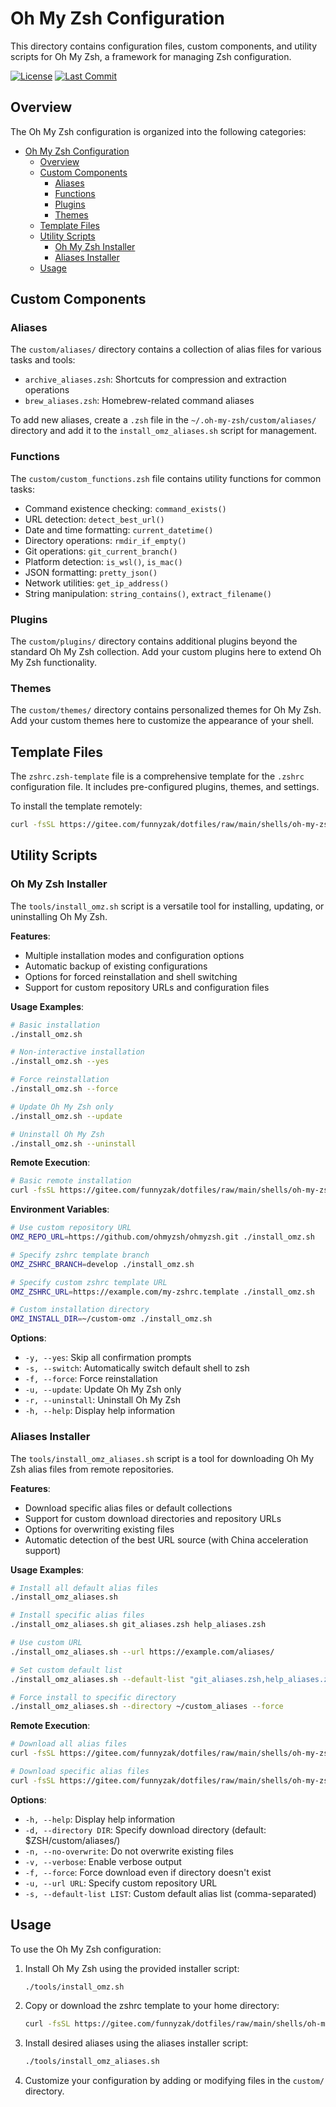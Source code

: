 # Oh My Zsh Configuration

This directory contains configuration files, custom components, and utility scripts for Oh My Zsh, a framework for managing Zsh configuration.

[![License](https://img.shields.io/badge/License-MIT-blue.svg)](../../LICENSE)
[![Last Commit](https://img.shields.io/github/last-commit/funnyzak/dotfiles)](https://github.com/funnyzak/dotfiles/commits/main)

## Overview

The Oh My Zsh configuration is organized into the following categories:

- [Oh My Zsh Configuration](#oh-my-zsh-configuration)
  - [Overview](#overview)
  - [Custom Components](#custom-components)
    - [Aliases](#aliases)
    - [Functions](#functions)
    - [Plugins](#plugins)
    - [Themes](#themes)
  - [Template Files](#template-files)
  - [Utility Scripts](#utility-scripts)
    - [Oh My Zsh Installer](#oh-my-zsh-installer)
    - [Aliases Installer](#aliases-installer)
  - [Usage](#usage)

## Custom Components

### Aliases

The `custom/aliases/` directory contains a collection of alias files for various tasks and tools:

- `archive_aliases.zsh`: Shortcuts for compression and extraction operations
- `brew_aliases.zsh`: Homebrew-related command aliases

To add new aliases, create a `.zsh` file in the `~/.oh-my-zsh/custom/aliases/` directory and add it to the `install_omz_aliases.sh` script for management.

### Functions

The `custom/custom_functions.zsh` file contains utility functions for common tasks:

- Command existence checking: `command_exists()`
- URL detection: `detect_best_url()`
- Date and time formatting: `current_datetime()`
- Directory operations: `rmdir_if_empty()`
- Git operations: `git_current_branch()`
- Platform detection: `is_wsl()`, `is_mac()`
- JSON formatting: `pretty_json()`
- Network utilities: `get_ip_address()`
- String manipulation: `string_contains()`, `extract_filename()`

### Plugins

The `custom/plugins/` directory contains additional plugins beyond the standard Oh My Zsh collection. Add your custom plugins here to extend Oh My Zsh functionality.

### Themes

The `custom/themes/` directory contains personalized themes for Oh My Zsh. Add your custom themes here to customize the appearance of your shell.

## Template Files

The `zshrc.zsh-template` file is a comprehensive template for the `.zshrc` configuration file. It includes pre-configured plugins, themes, and settings.

To install the template remotely:

```bash
curl -fsSL https://gitee.com/funnyzak/dotfiles/raw/main/shells/oh-my-zsh/zshrc.zsh-template -o ~/.zshrc
```

## Utility Scripts

### Oh My Zsh Installer

The `tools/install_omz.sh` script is a versatile tool for installing, updating, or uninstalling Oh My Zsh.

**Features**:
- Multiple installation modes and configuration options
- Automatic backup of existing configurations
- Options for forced reinstallation and shell switching
- Support for custom repository URLs and configuration files

**Usage Examples**:
```bash
# Basic installation
./install_omz.sh

# Non-interactive installation
./install_omz.sh --yes

# Force reinstallation
./install_omz.sh --force

# Update Oh My Zsh only
./install_omz.sh --update

# Uninstall Oh My Zsh
./install_omz.sh --uninstall
```

**Remote Execution**:
```bash
# Basic remote installation
curl -fsSL https://gitee.com/funnyzak/dotfiles/raw/main/shells/oh-my-zsh/tools/install_omz.sh -o _install_omz.sh && chmod +x _install_omz.sh && ./_install_omz.sh --force

```

**Environment Variables**:
```bash
# Use custom repository URL
OMZ_REPO_URL=https://github.com/ohmyzsh/ohmyzsh.git ./install_omz.sh

# Specify zshrc template branch
OMZ_ZSHRC_BRANCH=develop ./install_omz.sh

# Specify custom zshrc template URL
OMZ_ZSHRC_URL=https://example.com/my-zshrc.template ./install_omz.sh

# Custom installation directory
OMZ_INSTALL_DIR=~/custom-omz ./install_omz.sh
```

**Options**:
- `-y, --yes`: Skip all confirmation prompts
- `-s, --switch`: Automatically switch default shell to zsh
- `-f, --force`: Force reinstallation
- `-u, --update`: Update Oh My Zsh only
- `-r, --uninstall`: Uninstall Oh My Zsh
- `-h, --help`: Display help information

### Aliases Installer

The `tools/install_omz_aliases.sh` script is a tool for downloading Oh My Zsh alias files from remote repositories.

**Features**:
- Download specific alias files or default collections
- Support for custom download directories and repository URLs
- Options for overwriting existing files
- Automatic detection of the best URL source (with China acceleration support)

**Usage Examples**:
```bash
# Install all default alias files
./install_omz_aliases.sh

# Install specific alias files
./install_omz_aliases.sh git_aliases.zsh help_aliases.zsh

# Use custom URL
./install_omz_aliases.sh --url https://example.com/aliases/

# Set custom default list
./install_omz_aliases.sh --default-list "git_aliases.zsh,help_aliases.zsh"

# Force install to specific directory
./install_omz_aliases.sh --directory ~/custom_aliases --force
```

**Remote Execution**:
```bash
# Download all alias files
curl -fsSL https://gitee.com/funnyzak/dotfiles/raw/main/shells/oh-my-zsh/tools/install_omz_aliases.sh | bash -s -- --force

# Download specific alias files
curl -fsSL https://gitee.com/funnyzak/dotfiles/raw/main/shells/oh-my-zsh/tools/install_omz_aliases.sh | bash -s -- git_aliases.zsh system_aliases.zsh
```

**Options**:
- `-h, --help`: Display help information
- `-d, --directory DIR`: Specify download directory (default: $ZSH/custom/aliases/)
- `-n, --no-overwrite`: Do not overwrite existing files
- `-v, --verbose`: Enable verbose output
- `-f, --force`: Force download even if directory doesn't exist
- `-u, --url URL`: Specify custom repository URL
- `-s, --default-list LIST`: Custom default alias list (comma-separated)

## Usage

To use the Oh My Zsh configuration:

1. Install Oh My Zsh using the provided installer script:
   ```bash
   ./tools/install_omz.sh
   ```

2. Copy or download the zshrc template to your home directory:
   ```bash
   curl -fsSL https://gitee.com/funnyzak/dotfiles/raw/main/shells/oh-my-zsh/zshrc.zsh-template -o ~/.zshrc
   ```

3. Install desired aliases using the aliases installer script:
   ```bash
   ./tools/install_omz_aliases.sh
   ```

4. Customize your configuration by adding or modifying files in the `custom/` directory.
